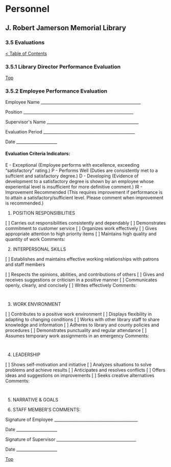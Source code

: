 [0]: ../README.md
[3.5]: evaluations.md

# Personnel
## J. Robert Jamerson Memorial Library
### 3.5 Evaluations
[< Table of Contents][0]

### 3.5.1 Library Director Performance Evaluation

[Top][3.5]

### 3.5.2 Employee Performance Evaluation

Employee Name _________________________________________________

Position ______________________________________________________

Supervisor's Name _____________________________________________

Evaluation Period _____________________________________________ 

Date ____________________
	
#### Evaluation Criteria Indicators:
E - Exceptional (Employee performs with excellence, exceeding “satisfactory” rating.)
P - Performs Well (Duties are consistently met to a suffcient and satisfactory degree.)
D - Developing (Evidence of development to a satisfactory degree is shown by an employee whose experiential level is insufficient for more definitive comment.)
IR - Improvement Recommended (This requires improvement if performance is to attain a satisfactory/sufficient level. Please comment when improvement is recommended.)

1. POSITION RESPONSIBILITIES

[ ] Carries out responsibilities consistently and dependably
[ ] Demonstrates commitment to customer service
[ ] Organizes work effectively
[ ] Gives appropriate attention to high priority items
[ ] Maintains high quality and quantity of work
Comments:






2. INTERPERSONAL SKILLS

[ ] Establishes and maintains effective working relationships with patrons and staff members

[ ] Respects the opinions, abilities, and contributions of others
[ ] Gives and receives suggestions or criticism in a positive manner
[ ] Communicates openly, clearly, and concisely
[ ] Writes effectively
Comments:
```


```
3. WORK ENVIRONMENT

[ ] Contributes to a positive work environment
[ ] Displays flexibility in adapting to changing conditions
[ ] Works with other library staff to share knowledge and information
[ ] Adheres to library and county policies and procedures
[ ] Demonstrates punctuality and regular attendance
[ ] Assumes temporary work assignments in an emergency
Comments:
```


```
4. LEADERSHIP

[ ] Shows self-motivation and initiative
[ ] Analyzes situations to solve problems and achieve results
[ ] Anticipates and resolves conflicts
[ ] Offers ideas and suggestions on improvements
[ ] Seeks creative alternatives
Comments:
```


```
5. NARRATIVE & GOALS





6. STAFF MEMBER'S COMMENTS:





Signature of Employee _________________________________________

Date ____________________

Signature of Supervisor _______________________________________

Date ____________________


[Top][3.5]
